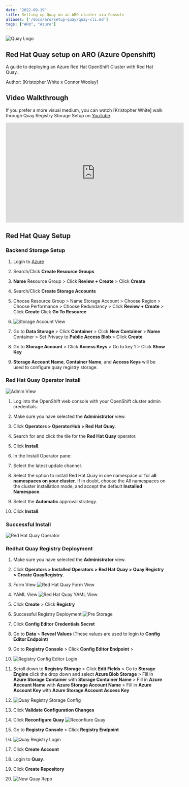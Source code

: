 ```yaml
---
date: '2022-09-19'
title: Setting up Quay on an ARO cluster via Console
aliases: ['/docs/aro/setup-quay/quay-cli.md']
tags: ["ARO", "Azure"]
---
```


![Quay Logo](../images/redhat-quay-logo.png)

## Red Hat Quay setup on ARO (Azure Openshift)
A guide to deploying an Azure Red Hat OpenShift Cluster with Red Hat Quay.

Author: [Kristopher White x Connor Wooley]

## Video Walkthrough

If you prefer a more visual medium, you can watch [Kristopher White] walk through Quay Registry Storage Setup on [YouTube]([https://youtu.be/iifsB-uuEFc](https://youtu.be/yMmSrx4hN70)).

<iframe width="560" height="315" src="https://www.youtube.com/embed/yMmSrx4hN70" title="YouTube video player" frameborder="0" allow="accelerometer; autoplay; clipboard-write; encrypted-media; gyroscope; picture-in-picture" allowfullscreen></iframe>

## Red Hat Quay Setup

### Backend Storage Setup

1. Login to [Azure](https://portal.azure.com/)

1. Search/Click **Create Resource Groups**

1. **Name** Resource Group > Click **Review + Create** > Click **Create**

1. Search/Click **Create Storage Accounts**

1. Choose Resource Group > Name Storage Account > Choose Region > Choose Performance > Choose Redundancy > Click **Review + Create** > Click **Create** Click **Go To Resource**

1. ![Storage Account View](../images/storage-account-viewv2.PNG)

1. Go to **Data Storage** > Click **Container** > Click **New Container** > **Name** Container > Set Privacy to **Public Access Blob** > Click **Create**

1. Go to **Storage Account** > Click **Access Keys** > Go to key 1 > Click **Show Key**

1. **Storage Account Name**, **Container Name**, and **Access Keys** will be used to configure quay registry storage.

### Red Hat Quay Operator Install
![Admin View](../images/admin-view.png)

1. Log into the OpenShift web console with your OpenShift cluster admin credentials.

1. Make sure you have selected the **Administrator** view.

1. Click **Operators > OperatorHub > Red Hat Quay**.

1. Search for and click the tile for the **Red Hat Quay** operator.

1. Click **Install**.

1. In the Install Operator pane:

1. Select the latest update channel.

1. Select the option to install Red Hat Quay in one namespace or for **all namespaces on your cluster**. If in doubt, choose the All namespaces on the cluster installation mode, and accept the default **Installed Namespace**.

1. Select the **Automatic** approval strategy.

1. Click **Install**.

### Successful Install

![Red Hat Quay Operator](../images/successful-quay-installv2.PNG)

### Redhat Quay Registry Deployment

1. Make sure you have selected the **Administrator** view.

1. Click **Operators > Installed Operators > Red Hat Quay > Quay Registry > Create QuayRegistry**.

1. Form View ![Red Hat Quay Form View](../images/quay-form-view.PNG)

1. YAML View ![Red Hat Quay YAML View](../images/quay-yaml-view.PNG)

1. Click **Create** > Click **Registry**

1. Successful Registry Deployment ![Pre Storage](../images/quay-pre-storage-view.PNG)

1. Click **Config Editor Credentials Secret**

1. Go to **Data** > **Reveal Values** (These values are used to login to **Config Editor Endpoint**)

1. Go to **Registry Console** > Click **Config Editor Endpoint** >

1. ![Registry Config Editor Login](../images/registry-config-editor-sign-in.PNG)

1. Scroll down to **Registry Storage** > Click **Edit Fields** > Go to **Storage Engine** click the drop down and select **Azure Blob Storage** > Fill in **Azure Storage Container** with **Storage Container Name** > Fill in **Azure Account Name** with **Azure Storage Account Name** > Fill in **Azure Account Key** with **Azure Storage Account Access Key**

1. ![Quay Registry Storage Config](../images/quay-registry-storagev2.png)

1. Click **Validate Configuration Changes**

1. Click **Reconfigure Quay** ![Reconfiure Quay](../images/reconfig-quay.PNG)

1. Go to **Registry Console** > Click **Registry Endpoint**

1. ![Quay Registry Login](../images/quay-registry-login.PNG)

1. Click **Create Account**

1. Login to **Quay**.

1. Click **Create Repository**

1. ![New Quay Repo](../images/quay-new-repo.PNG)
